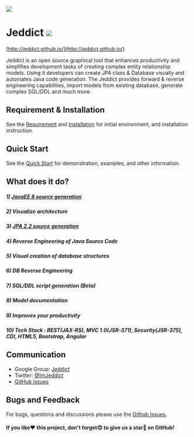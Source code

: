 <img src="https://jeddict.github.io/images/logo/logo.png">

# Jeddict [![][license img]][license]



[http://jeddict.github.io/](http://jeddict.github.io/)

Jeddict is an open source graphical tool that enhances productivity and simplifies development tasks of creating complex entity relationship models. Using it developers can create JPA class & Database visually and automates Java code generation. The Jeddict provides forward & reverse engineering capabilities, import models from existing database, generate complex SQL/DDL and much more.

## Requirement & Installation

See the [Requirement](http://jeddict.github.io/tutorial/page.html?l=Requirement) and [Installation](http://jeddict.github.io/tutorial/page.html?l=Installation) for initial environment, and installation instruction.



## Quick Start

See the [Quick Start](http://jeddict.github.io/tutorial/page.html?l=QuickStart) for demonstration, examples, and other information.


## What does it do?

##### 1) [JavaEE 8 source generation](http://jeddict.github.io/tutorial/page.html?l=OFB/MVC/QuickStart)
##### 2) Visualize architecture
##### 3) [JPA 2.2 source generation](http://jeddict.github.io/tutorial/page.html?l=QuickStart)
##### 4) Reverse Engineering of Java Source Code
##### 5) Visual creation of database structures
##### 6) DB Reverse Engineering
##### 7) SQL/DDL script generation (Beta)
##### 8) Model documentation
##### 9) Improves your productivity
##### 10) Tech Stack : REST(JAX-RS), MVC 1.0(JSR-371), Security(JSR-375), CDI, HTML5, Bootstrap, Angular 


## Communication

- Google Group: [Jeddict](https://groups.google.com/forum/#!forum/jeddict)
- Twitter: [@ImJeddict](http://twitter.com/ImJeddict)
- [GitHub Issues](https://github.com/jeddict/jeddict/issues)


## Bugs and Feedback

For bugs, questions and discussions please use the [Github Issues](https://github.com/jeddict/jeddict/issues).

#### If you like:heart: this project, don't forget:blush: to give us a star:star2: on GitHub!


[license]:LICENSE
[license img]:https://img.shields.io/badge/License-Apache%202-blue.svg
